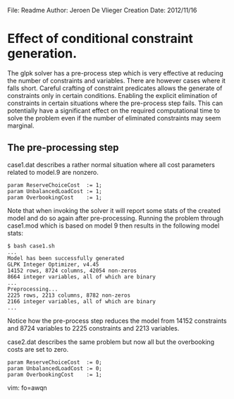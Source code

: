 File: Readme
Author: Jeroen De Vlieger
Creation Date: 2012/11/16

# Effect of conditional constraint generation.

The glpk solver has a pre-process step which is very effective at 
reducing the number of constraints and variables. There are however 
cases where it falls short. Careful crafting of constraint predicates 
allows the generate of constraints only in certain conditions.  Enabling 
the explicit elimination of constraints in certain situations where the 
pre-process step fails. This can potentially have a significant effect 
on the required computational time to solve the problem even if the 
number of eliminated constraints may seem marginal.

## The pre-processing step

case1.dat describes a rather normal situation where all cost parameters 
related to model.9 are nonzero.

    param ReserveChoiceCost  := 1;
    param UnbalancedLoadCost := 1;
    param OverbookingCost 	 := 1;

Note that when invoking the solver it will report some stats of the 
created model and do so again after pre-processing. Running the problem 
through  case1.mod which is based on model 9 then results in the 
following model stats:

    $ bash case1.sh
    ...
    Model has been successfully generated
    GLPK Integer Optimizer, v4.45
    14152 rows, 8724 columns, 42054 non-zeros
    8664 integer variables, all of which are binary
    ...
    Preprocessing...
    2225 rows, 2213 columns, 8782 non-zeros
    2166 integer variables, all of which are binary
    ...
        
Notice how the pre-process step reduces the model from 14152 constraints 
and 8724 variables to 2225 constraints and 2213 variables.

case2.dat describes the same problem but now all but the overbooking 
costs are set to zero.

    param ReserveChoiceCost  := 0;
    param UnbalancedLoadCost := 0;
    param OverbookingCost 	 := 1;

 vim: fo=awqn
